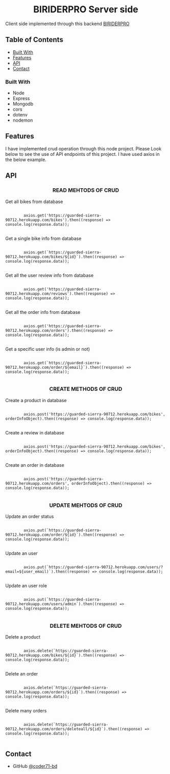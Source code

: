 <h1 align="center">BIRIDERPRO Server side</h1>

<div>
Client side implemented through this backend <a href="https://biriderpro.web.app/">BIRIDERPRO</a>
</div>

<!-- TABLE OF CONTENTS -->

## Table of Contents

- [Built With](#built-with)
- [Features](#features)
- [API](#API)
- [Contact](#contact)

### Built With

- Node
- Express
- Mongodb
- cors
- dotenv
- nodemon

## Features

I have implemented crud operation through this node project. Please Look below to see the use of API endpoints of this project. I have used axios in the below example.

## API

<h3 align="center">READ MEHTODS OF CRUD</h3>
<div>
<p>Get all bikes from database</p>
    <code>
        axios.get('https://guarded-sierra-90712.herokuapp.com/bikes').then((response) => console.log(response.data));
    </code>
</div>

<div>
<p>Get a single bike info from database</p>
    <code>
        axios.get(`https://guarded-sierra-90712.herokuapp.com/bikes/${id}`).then((response) => console.log(response.data));
    </code>
</div>

<div>
<p>Get all the user review info from database</p>
    <code>
        axios.get('https://guarded-sierra-90712.herokuapp.com/reviews').then((response) => console.log(response.data));
    </code>
</div>

<div>
<p>Get all the order info from database</p>
    <code>
        axios.get('https://guarded-sierra-90712.herokuapp.com/orders').then((response) => console.log(response.data));
    </code>
</div>

<div>
<p>Get a specific user info (is admin or not)</p>
    <code>
        axios.get(`https://guarded-sierra-90712.herokuapp.com/order/${email}`).then((response) => console.log(response.data));
    </code>
</div>

<h3 align="center">CREATE METHODS OF CRUD</h3>
<div>
<p>Create a product in database</p>
    <code>
        axios.post('https://guarded-sierra-90712.herokuapp.com/bikes', orderInfoObject).then((response) => console.log(response.data));
    </code>
</div>

<div>
<p>Create a review in database</p>
    <code>
        axios.post('https://guarded-sierra-90712.herokuapp.com/bikes', orderInfoObject).then((response) => console.log(response.data));
    </code>
</div>

<div>
<p>Create an order in database</p>
    <code>
        axios.post('https://guarded-sierra-90712.herokuapp.com/orders', orderInfoObject).then((response) => console.log(response.data));
    </code>
</div>

<h3 align="center">UPDATE MEHTODS OF CRUD</h3>

<div>
<p>Update an order status</p>
    <code>
        axios.put(`https://guarded-sierra-90712.herokuapp.com/order/${id}`).then((response) => console.log(response.data));
    </code>
</div>

<div>
<p>Update an user</p>
    <code>
        axios.put(`https://guarded-sierra-90712.herokuapp.com/users/?email=${user_email)`).then((response) => console.log(response.data));
    </code>
</div>

<div>
<p>Update an user role </p>
    <code>
        axios.put(`https://guarded-sierra-90712.herokuapp.com/users/admin`).then((response) => console.log(response.data));
    </code>
</div>

<h3 align="center">DELETE MEHTODS OF CRUD</h3>
<div>
<p>Delete a product</p>
    <code>
        axios.delete(`https://guarded-sierra-90712.herokuapp.com/bikes/${id}`).then((response) => console.log(response.data));
    </code>
</div>
<div>
<p>Delete an order</p>
    <code>
        axios.delete(`https://guarded-sierra-90712.herokuapp.com/orders/${id}`).then((response) => console.log(response.data));
    </code>
</div>

<div>
<p>Delete many orders</p>
    <code>
        axios.delete(`https://guarded-sierra-90712.herokuapp.com/orders/deleteall/${id}`).then((response) => console.log(response.data));
    </code>
</div>

## Contact

- GitHub [@coder71-bd](https://github.com/coder71-bd)
